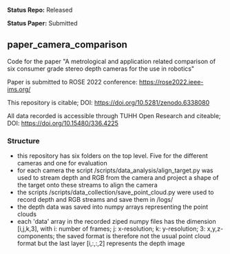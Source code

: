 **Status Repo:** Released

**Status Paper:** Submitted

## paper_camera_comparison
Code for the paper "A metrological and application related comparison of six consumer grade stereo depth cameras for the use in robotics"

Paper is submitted to ROSE 2022 conference: https://rose2022.ieee-ims.org/

This repository is citable; DOI: https://doi.org/10.5281/zenodo.6338080

All data recorded is accessible through TUHH Open Research and citeable; DOI: https://doi.org/10.15480/336.4225

### Structure
- this repository has six folders on the top level. Five for the different cameras and one for evaluation
- for each camera the script /scripts/data_analysis/align_target.py was used to stream depth and RGB from the camera and project a shape of the target onto these streams to align the camera
- the scripts /scripts/data_collection/save_point_cloud.py were used to record depth and RGB streams and save them in /logs/
- the depth data was saved into numpy arrays representing the point clouds
- each 'data' array in the recorded ziped numpy files has the dimension [i,j,k,3], with i: number of frames; j: x-resolution; k: y-resolution; 3: x,y,z-components; the saved format is therefore not the usual point cloud format but the last layer [i,:,:,2] represents the depth image
